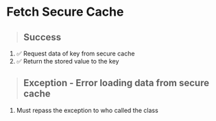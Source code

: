 # Fetch Secure Cache

> ## Success
1. ✅ Request data of key from secure cache
2. ✅ Return the stored value to the key

> ## Exception - Error loading data from secure cache
1. Must repass the exception to who called the class